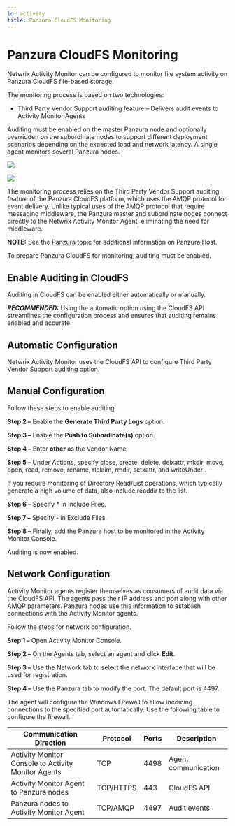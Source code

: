 ```yaml
---
id: activity
title: Panzura CloudFS Monitoring
---
```


# Panzura CloudFS Monitoring

Netwrix Activity Monitor can be configured to monitor file system activity on Panzura CloudFS file-based storage.

The monitoring process is based on two technologies:

- Third Party Vendor Support auditing feature – Delivers audit events to Activity Monitor Agents

Auditing must be enabled on the master Panzura node and optionally overridden on the subordinate nodes to support different deployment scenarios depending on the expected load and network latency. A single agent monitors several Panzura nodes.

![](/img/activitymonitor/config/panzura/PanzuraSingleAgntMonitor.png)

![](/img/activitymonitor/config/panzura/AuditEventsTwoAgnt_Panzura.png)

The monitoring process relies on the Third Party Vendor Support auditing feature of the Panzura CloudFS platform, which uses the AMQP protocol for event delivery. Unlike typical uses of the AMQP protocol that require messaging middleware, the Panzura master and subordinate nodes connect directly to the Netwrix Activity Monitor Agent, eliminating the need for middleware.

**NOTE:** See the [Panzura](/Admin/MonitoredHosts/Add/Panzura.md "Panzura") topic for additional information on Panzura Host.

To prepare Panzura CloudFS for monitoring, auditing must be enabled.

## Enable Auditing in CloudFS

Auditing in CloudFS can be enabled either automatically or manually.

***RECOMMENDED:*** Using the automatic option using the CloudFS API streamlines the configuration process and ensures that auditing remains enabled and accurate.

## Automatic Configuration

Netwrix Activity Monitor uses the CloudFS API to configure Third Party Vendor Support auditing option.

## Manual Configuration

Follow these steps to enable auditing.

**Step 2 –** Enable the **Generate Third Party Logs** option.

**Step 3 –** Enable the **Push to Subordinate(s)** option.

**Step 4 –** Enter **other** as the Vendor Name.

**Step 5 –** Under Actions, specify close, create, delete, delxattr, mkdir, move, open, read, remove, rename, rlclaim, rmdir, setxattr, and writeUnder .

If you require monitoring of Directory Read/List operations, which typically generate a high volume of data, also include readdir to the list.

**Step 6 –** Specify * in Include Files.

**Step 7 –** Specify - in Exclude Files.

**Step 8 –** Finally, add the Panzura host to be monitored in the Activity Monitor Console.

Auditing is now enabled.

## Network Configuration

Activity Monitor agents register themselves as consumers of audit data via the CloudFS API. The agents pass their IP address and port along with other AMQP parameters. Panzura nodes use this information to establish connections with the Activity Monitor agents.

Follow the steps for network configuration.

**Step 1 –** Open Activity Monitor Console.

**Step 2 –** On the Agents tab, select an agent and click **Edit**.

**Step 3 –** Use the Network tab to select the network interface that will be used for registration.

**Step 4 –** Use the Panzura tab to modify the port. The default port is 4497.

The agent will configure the Windows Firewall to allow incoming connections to the specified port automatically. Use the following table to configure the firewall.

| Communication Direction | Protocol | Ports | Description |
| --- | --- | --- | --- |
| Activity Monitor Console to Activity Monitor Agents | TCP | 4498 | Agent communication |
| Activity Monitor Agent to Panzura nodes | TCP/HTTPS | 443 | CloudFS API |
| Panzura nodes to Activity Monitor Agent | TCP/AMQP | 4497 | Audit events |